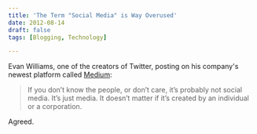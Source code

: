 ```yaml
---
title: 'The Term "Social Media" is Way Overused'
date: 2012-08-14
draft: false
tags: [Blogging, Technology]

---
```


Evan Williams, one of the creators of Twitter, posting on his company's newest platform called [Medium](http://medium.com):

> If you don’t know the people, or don’t care, it’s probably not social media. It’s just media. It doesn’t matter if it’s created by an individual or a corporation.

Agreed.